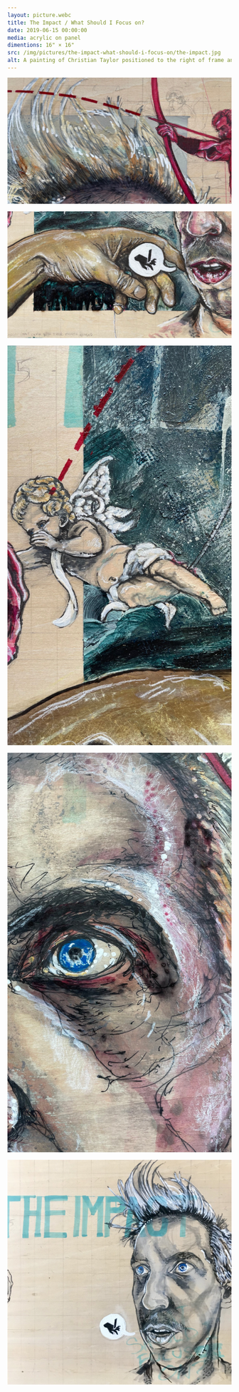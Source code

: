 ```yaml
---
layout: picture.webc
title: The Impact / What Should I Focus on?
date: 2019-06-15 00:00:00
media: acrylic on panel
dimentions: 16" × 16"
src: /img/pictures/the-impact-what-should-i-focus-on/the-impact.jpg
alt: A painting of Christian Taylor positioned to the right of frame and gazing straight to the left. There is a golden hand reaching toward Christian and an word bubble eminating from Christian's mounth containing iconography of a hand being severed by a shard object. Above Christian's head there is a red archer drawing his bow and a red dashed line connecting the end of the bow's arrow and the head of a cherub. The cherub is covering it's mounth in the act of wispering into Christian's ear.
---
```


![](/img/pictures/the-impact-what-should-i-focus-on/the-impact-detail-02.jpg)

![](/img/pictures/the-impact-what-should-i-focus-on/the-impact-detail-01.jpg)

![](/img/pictures/the-impact-what-should-i-focus-on/the-impact-detail-03.jpg)

![](/img/pictures/the-impact-what-should-i-focus-on/the-impact-detail-04.jpg)

![](/img/pictures/the-impact-what-should-i-focus-on/the-impact-process-01.jpg)

